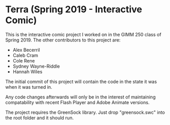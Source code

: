 # Terra (Spring 2019 - Interactive Comic)

This is the interactive comic project I worked on in the GIMM 250 class of Spring 2019.
The other contributors to this project are:
+ Alex Becerril
+ Caleb Cram
+ Cole Rene
+ Sydney Wayne-Riddle
+ Hannah Wiles

The initial commit of this project will contain the code in the state it was when it was turned in.

Any code changes afterwards will only be in the interest of maintaining compatability with recent
Flash Player and Adobe Animate versions.

The project requires the GreenSock library. Just drop "greensock.swc" into the root folder and it should run.
